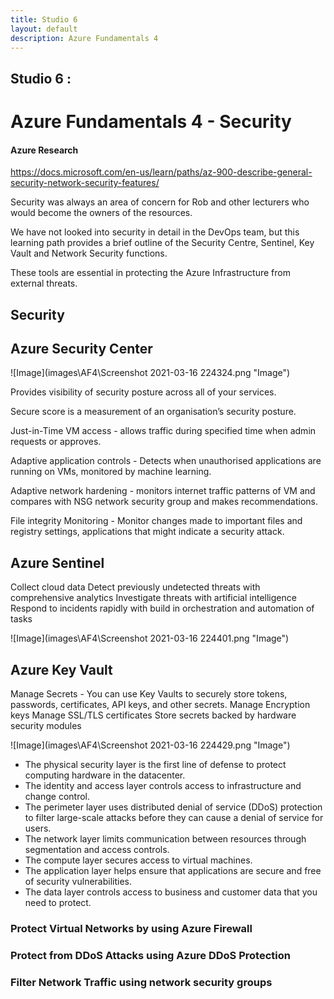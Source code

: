 ```yaml
---
title: Studio 6 
layout: default
description: Azure Fundamentals 4
---
```


## Studio 6 : 
# Azure Fundamentals 4 - Security

#### Azure Research

https://docs.microsoft.com/en-us/learn/paths/az-900-describe-general-security-network-security-features/

Security was always an area of concern for Rob and other lecturers who would become the owners of the resources.

We have not looked into security in detail in the DevOps team, but this learning path provides a brief outline of the Security Centre, Sentinel, Key Vault and Network Security functions.

These tools are essential in protecting the Azure Infrastructure from external threats. 

## Security

## Azure Security Center

![Image](images\AF4\Screenshot 2021-03-16 224324.png "Image")

Provides visibility of security posture across all of your services.

Secure score is a measurement of an organisation’s security posture.

Just-in-Time VM access - allows traffic during specified time when admin requests or
approves.

Adaptive application controls - Detects when unauthorised applications are running on
VMs, monitored by machine learning.

Adaptive network hardening - monitors internet traffic patterns of VM and compares
with NSG network security group and makes recommendations.

File integrity Monitoring - Monitor changes made to important files and registry
settings, applications that might indicate a security attack.

## Azure Sentinel

Collect cloud data
Detect previously undetected threats with comprehensive analytics
Investigate threats with artificial intelligence
Respond to incidents rapidly with build in orchestration and automation of tasks

![Image](images\AF4\Screenshot 2021-03-16 224401.png "Image")

## Azure Key Vault

Manage Secrets - You can use Key Vaults to securely store tokens, passwords,
certificates, API keys, and other secrets.
Manage Encryption keys
Manage SSL/TLS certificates
Store secrets backed by hardware security modules

![Image](images\AF4\Screenshot 2021-03-16 224429.png "Image")

* The physical security layer is the first line of defense to
protect computing hardware in the datacenter.
* The identity and access layer controls access to
infrastructure and change control.
* The perimeter layer uses distributed denial of service
(DDoS) protection to filter large-scale attacks before they can
cause a denial of service for users.
* The network layer limits communication between
resources through segmentation and access controls.
* The compute layer secures access to virtual machines.
* The application layer helps ensure that applications are
secure and free of security vulnerabilities.
* The data layer controls access to business and customer
data that you need to protect.

### Protect Virtual Networks by using Azure Firewall

### Protect from DDoS Attacks using Azure DDoS Protection

### Filter Network Traffic using network security groups